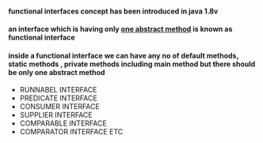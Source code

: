 #### functional interfaces concept has been introduced in java 1.8v 

#### an interface which is having only <u>one abstract method</u> is known as functional interface

#### inside a functional interface we can have any no of default methods, static methods , private methods including main method but there should be only one abstract method

- RUNNABEL INTERFACE
- PREDICATE INTERFACE
- CONSUMER INTERFACE
- SUPPLIER INTERFACE  
- COMPARABLE INTERFACE 
- COMPARATOR INTERFACE ETC 